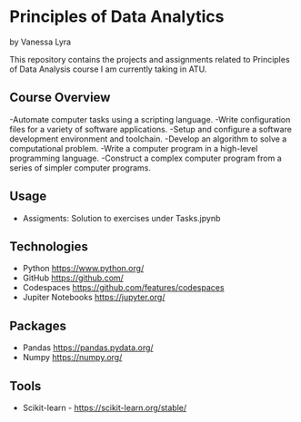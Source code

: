 # Principles of Data Analytics

by Vanessa Lyra

This repository contains the projects and assignments related to Principles of Data Analysis course I am currently taking in ATU. 


## Course Overview
-Automate computer tasks using a scripting language.
-Write configuration files for a variety of software applications.
-Setup and configure a software development environment and toolchain.
-Develop an algorithm to solve a computational problem.
-Write a computer program in a high-level programming language.
-Construct a complex computer program from a series of simpler computer programs. 

## Usage
- Assigments: Solution to exercises under Tasks.jpynb

## Technologies

- Python https://www.python.org/
- GitHub https://github.com/
- Codespaces https://github.com/features/codespaces
- Jupiter Notebooks https://jupyter.org/

## Packages
- Pandas https://pandas.pydata.org/
- Numpy https://numpy.org/

## Tools
- Scikit-learn - https://scikit-learn.org/stable/
